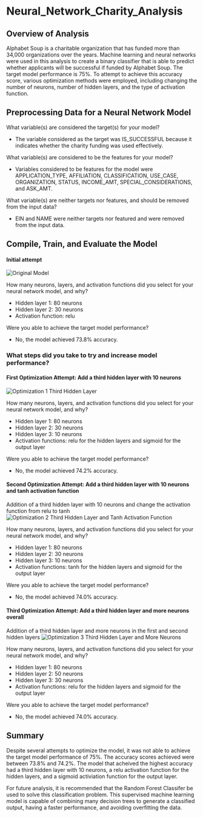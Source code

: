 # Neural_Network_Charity_Analysis

## Overview of Analysis

Alphabet Soup is a charitable organization that has funded more than 34,000 organizations over the years. Machine learning and neural networks were used in this analysis to create a binary classifier that is able to predict whether applicants will be successful if funded by Alphabet Soup. The target model performance is 75%. To attempt to achieve this accuracy score, various optimization methods were employed, including changing the number of neurons, number of hidden layers, and the type of activation function.

## Preprocessing Data for a Neural Network Model

What variable(s) are considered the target(s) for your model?
- The variable considered as the target was IS_SUCCESSFUL because it indicates whether the charity funding was used effectively.

What variable(s) are considered to be the features for your model?
- Variables considered to be features for the model were APPLICATION_TYPE, AFFILIATION, CLASSIFICATION, USE_CASE, ORGANIZATION, STATUS, INCOME_AMT, SPECIAL_CONSIDERATIONS, and ASK_AMT.

What variable(s) are neither targets nor features, and should be removed from the input data?
- EIN and NAME were neither targets nor featured and were removed from the input data.

## Compile, Train, and Evaluate the Model

#### Initial attempt

![Original Model](https://user-images.githubusercontent.com/90656004/155061006-32c5f346-57ea-425e-80ac-f2c1d1d78c65.PNG)

How many neurons, layers, and activation functions did you select for your neural network model, and why?
- Hidden layer 1: 80 neurons
- Hidden layer 2: 30 neurons
- Activation function: relu

Were you able to achieve the target model performance?
- No, the model achieved 73.8% accuracy.

### What steps did you take to try and increase model performance?

#### First Optimization Attempt: Add a third hidden layer with 10 neurons
![Optimization 1 Third Hidden Layer](https://user-images.githubusercontent.com/90656004/155060909-2a4c6e61-a7c4-4b52-ae5b-8754d23078e3.PNG)

How many neurons, layers, and activation functions did you select for your neural network model, and why?
- Hidden layer 1: 80 neurons
- Hidden layer 2: 30 neurons
- Hidden layer 3: 10 neurons
- Activation functions: relu for the hidden layers and sigmoid for the output layer

Were you able to achieve the target model performance?
- No, the model achieved 74.2% accuracy.

#### Second Optimization Attempt: Add a third hidden layer with 10 neurons and tanh activation function
Addition of a third hidden layer with 10 neurons and change the activation function from relu to tanh
![Optimization 2 Third Hidden Layer and Tanh Activation Function](https://user-images.githubusercontent.com/90656004/155060915-6e84c70b-cd86-44b6-b7b7-ecd851664eef.PNG)

How many neurons, layers, and activation functions did you select for your neural network model, and why?
- Hidden layer 1: 80 neurons
- Hidden layer 2: 30 neurons
- Hidden layer 3: 10 neurons
- Activation functions: tanh for the hidden layers and sigmoid for the output layer

Were you able to achieve the target model performance?
- No, the model achieved 74.0% accuracy.

#### Third Optimization Attempt: Add a third hidden layer and more neurons overall
Addition of a third hidden layer and more neurons in the first and second hidden layers
![Optimization 3 Third Hidden Layer and More Neurons](https://user-images.githubusercontent.com/90656004/155060921-d5c2c7f9-b43c-4866-b1d7-d3630850144b.PNG)

How many neurons, layers, and activation functions did you select for your neural network model, and why?
- Hidden layer 1: 80 neurons
- Hidden layer 2: 50 neurons
- Hidden layer 3: 30 neurons
- Activation functions: relu for the hidden layers and sigmoid for the output layer

Were you able to achieve the target model performance?
- No, the model achieved 74.0% accuracy.

## Summary
Despite several attempts to optimize the model, it was not able to achieve the target model performance of 75%. The accuracy scores achieved were between 73.8% and 74.2%. The model that acheived the highest accuracy had a third hidden layer with 10 neurons, a relu activation function for the hidden layers, and a sigmoid activiation function for the output layer.

For future analysis, it is recommended that the Random Forest Classifer be used to solve this classification problem. This supervised machine learning model is capable of combining many decision trees to generate a classified output, having a faster performance, and avoiding overfitting the data.
